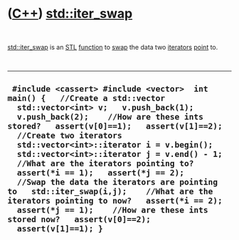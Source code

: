 
 

 

 

 

 

([C++](Cpp.md)) [std::iter\_swap](CppStdIter_swap.md)
====================================================

 

[std::iter\_swap](CppStdIter_swap.md) is an [STL](CppStl.md)
[function](CppFunction.md) to [swap](CppStdSwap.md) the data two
[iterators](CppIterator.md) [point](CppPointer.md) to.

 

  ----------------------------------------------------------------------------------------------------------------------------------------------------------------------------------------------------------------------------------------------------------------------------------------------------------------------------------------------------------------------------------------------------------------------------------------------------------------------------------------------------------------------------------------------------------------------------------------------------------------------------------------------------------
  ` #include <cassert> #include <vector>  int main() {   //Create a std::vector   std::vector<int> v;   v.push_back(1);   v.push_back(2);    //How are these ints stored?   assert(v[0]==1);   assert(v[1]==2);    //Create two iterators   std::vector<int>::iterator i = v.begin();   std::vector<int>::iterator j = v.end() - 1;    //What are the iterators pointing to?   assert(*i == 1);   assert(*j == 2);    //Swap the data the iterators are pointing to   std::iter_swap(i,j);    //What are the iterators pointing to now?   assert(*i == 2);   assert(*j == 1);    //How are these ints stored now?   assert(v[0]==2);   assert(v[1]==1); }`
  ----------------------------------------------------------------------------------------------------------------------------------------------------------------------------------------------------------------------------------------------------------------------------------------------------------------------------------------------------------------------------------------------------------------------------------------------------------------------------------------------------------------------------------------------------------------------------------------------------------------------------------------------------------

 

 

 

 

 

 

